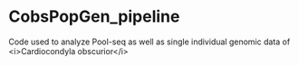 # CobsPopGen_pipeline
Code used to analyze Pool-seq as well as single individual genomic data of &lt;i>Cardiocondyla obscurior&lt;/i>
